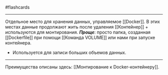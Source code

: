 #flashcards 
***
Отдельное место для хранения данных, управляемое [[Docker]]. В этих местах данные продолжают жить после удаления [[Контейнер]] + используются для монтирования.
	***Проще***: просто папка, созданная [[Dockerfile]] при помощи [[Команда VOLUME]] или нами при запуске контейнера.
- Используется для записи больших объемов данных.
***
Преимущества описаны здесь: [[Монтирование к Docker-контейнеру]].
